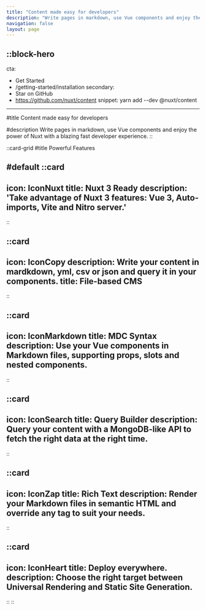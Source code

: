 ```yaml
---
title: "Content made easy for developers"
description: "Write pages in markdown, use Vue components and enjoy the power of Nuxt with a blazing fast developer experience."
navigation: false
layout: page
---
```


::block-hero
---
cta:
  - Get Started
  - /getting-started/installation
secondary:
  - Star on GitHub
  - https://github.com/nuxt/content
snippet: yarn add --dev @nuxt/content
---

#title
Content made easy for developers

#description
Write pages in markdown, use Vue components and enjoy the power of Nuxt with a blazing fast developer experience.
::

::card-grid
#title
Powerful Features

#default
  ::card
  ---
  icon: IconNuxt
  title: Nuxt 3 Ready
  description: 'Take advantage of Nuxt 3 features: Vue 3, Auto-imports, Vite and Nitro server.'
  ---
  ::
  
  ::card
  ---
  icon: IconCopy
  description: Write your content in mardkdown, yml, csv or json and query it in your components.
  title: File-based CMS
  ---
  ::


  ::card
  ---
  icon: IconMarkdown
  title: MDC Syntax
  description: Use your Vue components in Markdown files, supporting props, slots and nested components.
  ---
  ::

  ::card
  ---
  icon: IconSearch
  title: Query Builder
  description: Query your content with a MongoDB-like API to fetch the right data at the right time.
  ---
  ::

  ::card
  ---
  icon: IconZap
  title: Rich Text
  description: Render your Markdown files in semantic HTML and override any tag to suit your needs.
  ---
  ::

  ::card
  ---
  icon: IconHeart
  title: Deploy everywhere.
  description: Choose the right target between Universal Rendering and Static Site Generation.
  ---
  ::
::
